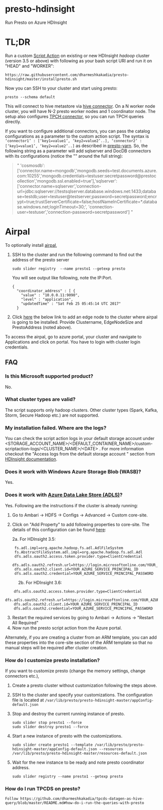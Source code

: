 # presto-hdinsight
Run Presto on Azure HDInsight

# TL;DR 
Run a custom [Script Action](https://docs.microsoft.com/en-us/azure/hdinsight/hdinsight-hadoop-customize-cluster-linux) on existing or new HDInsight _hadoop_ cluster (version 3.5 or above) with following as your bash script URI and run it on "HEAD" and "WORKER":
```
https://raw.githubusercontent.com/dharmeshkakadia/presto-hdinsight/master/installpresto.sh
```

Now you can SSH to your cluster and start using presto:
```
presto --schema default
```
This will connect to hive metastore via [hive connector](https://prestodb.io/docs/current/connector/hive.html). On a N worker node cluster, you will have N-2 presto worker nodes and 1 coordinator node. The setup also configures [TPCH connector](https://prestodb.io/docs/current/connector/tpch.html), so you can run TPCH queries directly.

If you want to configure additional connectors, you can pass the catalog configurations as a parameter to the custom action script. The syntax is `‘connector1’ : [‘key1=value1’, ‘key2=value2’..], ‘connector2’ : [‘key1=value1’, ‘key2=value2’..]` as described in [presto-yarn](https://prestodb.io/presto-yarn/installation-yarn-configuration-options.html). So, the following string as a parameter will add sqlserver and DocDB connectors with its configurations (notice the "" around the full string):

> " 'cosmosdb': ['connector.name=mongodb','mongodb.seeds=test.documents.azure.com:10255','mongodb.credentials=testuser:secretpassword@prestocollection','mongodb.ssl.enabled=true'],'sqlserver': ['connector.name=sqlserver','connection-url=jdbc:sqlserver://testsqlserver.database.windows.net:1433;database=testdb;user=testuser@testserver;password=secretpassword;encrypt=true;trustServerCertificate=false;hostNameInCertificate=*.database.windows.net;loginTimeout=30;', 'connection-user=testuser','connection-password=secretpassword'] "


# Airpal
To optionally install [airpal](https://github.com/airbnb/airpal), 

1. SSH to the cluster and run the following command to find out the address of the presto server
    ```
    sudo slider registry  --name presto1 --getexp presto
    ```
    You will see output like following, note the IP:Port.
    ```
    {
      "coordinator_address" : [ {
        "value" : "10.0.0.11:9090",
        "level" : "application",
        "updatedTime" : "Sat Feb 25 05:45:14 UTC 2017"
      }
    ```

2. Click [here](https://portal.azure.com/#create/Microsoft.Template/uri/https%3A%2F%2Fraw.githubusercontent.com%2Fdharmeshkakadia%2Fpresto-hdinsight%2Fmaster%2Fairpal-deploy.json) the below link to add an edge node to the cluster where airpal is going to be installed. Provide Clustername, EdgeNodeSize and PrestoAddress (noted above). 

To access the airpal, go to azure portal, your cluster and navigate to Applications and click on portal. You have to login with cluster login credentials.

## FAQ
### Is this Microsoft supported product? 
No.

### What cluster types are valid?
The script supports only hadoop clusters. Other cluster types (Spark, Kafka, Storm, Secure Hadoop etc.) are not supported.

### My installation failed. Where are the logs?
You can check the script action logs in your default storage account under <STORAGE_ACCOUNT_NAME>/<DEFAULT_CONTAINER_NAME>/custom-scriptaction-logs/<CLUSTER_NAME>/\<DATE> . For more information checkout the "Access logs from the default storage account " section from [HDInsight documentation](https://docs.microsoft.com/en-us/azure/hdinsight/hdinsight-hadoop-customize-cluster-linux).

### Does it work with Windows Azure Storage Blob (WASB)?
Yes.

### Does it work with [Azure Data Lake Store (ADLS)](https://azure.microsoft.com/en-us/services/data-lake-store/)?
Yes. Following are the instructions if the cluster is already running:
1. Go to Ambari -> HDFS -> Configs -> Advanced -> Custom core-site. 
2. Click on "Add Property" to add following properties to core-site. The details of this configuration can be found [here](https://hadoop.apache.org/docs/current/hadoop-azure-datalake/index.html):

   2a. For HDInsight 3.5:
 
        fs.adl.impl=org.apache.hadoop.fs.adl.AdlFileSystem
        fs.AbstractFileSystem.adl.impl=org.apache.hadoop.fs.adl.Adl
        dfs.adls.oauth2.access.token.provider.type=ClientCredential
        dfs.adls.oauth2.refresh.url=https://login.microsoftonline.com/YOUR_AZURE_AD_TENANT_ID/oauth2/token
        dfs.adls.oauth2.client.id=YOUR_AZURE_SERVICE_PRINCIPAL_ID
        dfs.adls.oauth2.credential=YOUR_AZURE_SERVICE_PRINCIPAL_PASSWORD
        
   2b. For HDInsight 3.6:

        dfs.adls.oauth2.access.token.provider.type=ClientCredential
        dfs.adls.oauth2.refresh.url=https://login.microsoftonline.com/YOUR_AZURE_AD_TENANT_ID/oauth2/token
        dfs.adls.oauth2.client.id=YOUR_AZURE_SERVICE_PRINCIPAL_ID
        dfs.adls.oauth2.credential=YOUR_AZURE_SERVICE_PRINCIPAL_PASSWORD

3. Restart the required services by going to Ambari -> Actions -> "Restart All Required"
4. Now run the presto script action from the Azure portal.

Alternately, if you are creating a cluster from an ARM template, you can add these properties into the core-site section of the ARM template so that no manual steps will be required after cluster creation.

### How do I customize presto installation?
If you want to customize presto (change the memory settings, change connectors etc.), 

1. Create a presto cluster without customization following the steps above.

2. SSH to the cluster and specify your customizations. The configuration file is located at ``/var/lib/presto/presto-hdinsight-master/appConfig-default.json`` 

3. Stop and destroy the current running instance of presto.
    ```
    sudo slider stop presto1 --force
    sudo slider destroy presto1 --force
    ```

4. Start a new instance of presto with the customizations.
    ```
    sudo slider create presto1 --template /var/lib/presto/presto-hdinsight-master/appConfig-default.json --resources /var/lib/presto/presto-hdinsight-master/resources-default.json
    ```
    
5. Wait for the new instance to be ready and note presto coordinator address.
    ```
    sudo slider registry --name presto1 --getexp presto
    ```

### How do I run TPCDS on presto?
    Follow https://github.com/dharmeshkakadia/tpcds-datagen-as-hive-query/blob/master/README.md#how-do-i-run-the-queries-with-presto
    
